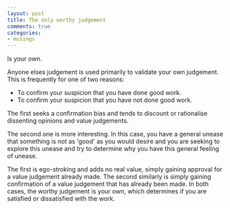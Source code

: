 ```yaml
---
layout: post
title: The only worthy judgement
comments: true
categories:
- musings
---
```

Is your own.
<!-- more -->
Anyone elses judgement is used primarily to validate your own
judgement. This is frequently for one of two reasons:

- To confirm your suspicion that you have done good work.
- To confirm your suspicion that you have not done good work.

The first seeks a confirmation bias and tends to discount or rationalise dissenting
opinions and value judgements.

The second one is more interesting. In this case, you have a general unease that
something is not as 'good' as you would desire and you are seeking to explore this
unease and try to determine why you have this general feeling of unease.

The first is ego-stroking and adds no real value, simply gaining approval for a
value judgement already made. The second similarly is simply gaining confirmation
of a value judgement that has already been made. In both cases, the worthy judgement
is your own, which determines if you are satisfied or dissatisfied with the work.